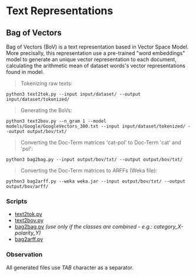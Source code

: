 # Text Representations

## Bag of Vectors
Bag of Vectors (BoV) is a text representation based in Vector Space Model. More precisally, this representation use a pre-trained "word embeddings" model to generate an unique vector representation to each document, calculating the arithmetic mean of dataset words's vector representations found in model.

> Tokenizing raw texts:
```
python3 text2tok.py --input input/dataset/ --output input/dataset/tokenized/
```
> Generating the BoVs:
```
python3 text2bov.py --n_gram 1 --model models/Google/GoogleVectors_300.txt --input input/dataset/tokenized/ --output output/bov/txt/
```
> Converting the Doc-Term matrices 'cat-pol' to Doc-Term 'cat' and 'pol':
```
python3 bag2bag.py --input output/bov/txt/ --output output/bov/txt/
```
> Converting the Doc-Term matrices to ARFFs (Weka file):
```
python3 bag2arff.py --weka weka.jar --input output/bov/txt/ --output output/bov/arff/
```

### Scripts
* [text2tok.py](https://github.com/joao4ntunes/text-mining/blob/master/tools/text2tok.py)
* [text2bov.py](https://github.com/joao4ntunes/text-mining/blob/master/representations/bov/text2bov.py)
* [bag2bag.py](https://github.com/joao4ntunes/text-mining/blob/master/tools/bag2bag.py) *(use only if the classes are combined - e.g.: category_X-polarity_Y)*
* [bag2arff.py](https://github.com/joao4ntunes/text-mining/blob/master/tools/bag2arff.py)


### Observation
All generated files use *TAB* character as a separator.
